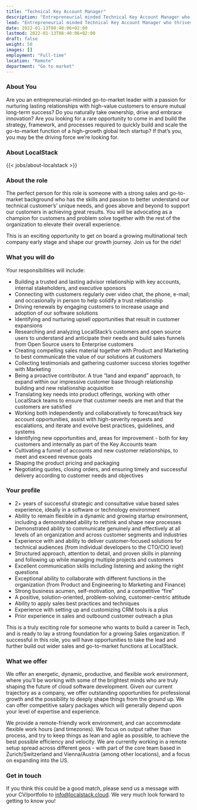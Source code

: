 ```yaml
---
title: "Technical Key Account Manager"
description: "Entrepreneurial minded Technical Key Account Manager who thrives on establishing a strong relationship with our global customer base."
lead: "Entrepreneurial minded Technical Key Account Manager who thrives on establishing a strong relationship with our global customer base."
date: 2022-01-13T08:40:06+02:00
lastmod: 2022-01-13T08:40:06+02:00
draft: false
weight: 50
images: []
employment: "Full-time"
location: "Remote"
department: "Go to market"
---
```


### About You

Are you an entrepreneurial-minded go-to-market leader with a passion for nurturing lasting relationships with high-value customers to ensure mutual long-term success? Do you naturally take ownership, drive and embrace innovation? Are you looking for a rare opportunity to come in and build the strategy, framework, and processes required to quickly build and scale the go-to-market function of a high-growth global tech startup?
If that’s you, you may be the driving force we’re looking for.

### About LocalStack

{{< jobs/about-localstack >}}

### About the role

The perfect person for this role is someone with a strong sales and go-to-market background who has the skills and passion to better understand our technical customer’s’ unique needs, and goes above and beyond to support our customers in achieving great results. You will be advocating as a champion for customers and problem solve together with the rest of the organization to elevate their overall experience.

This is an exciting opportunity to get on board a growing multinational tech company early stage and shape our growth journey. Join us for the ride!

### What you will do

Your responsibilities will include:
*	Building a trusted and lasting advisor relationship with key accounts, internal stakeholders, and executive sponsors
*	Connecting with customers regularly over video chat, the phone, e-mail; and occasionally in person to help solidify a trust relationship
*	Driving renewals by engaging customers to increase usage and adoption of our software solutions
*	Identifying and nurturing upsell opportunities that result in customer expansions
*	Researching and analyzing LocalStack’s customers and open source users to understand and anticipate their needs and build sales funnels from Open Source users to Enterprise customers
*	Creating compelling sales material together with Product and Marketing to best communicate the value of our solutions at customers
*	Collecting testimonials and gathering customer success stories together with Marketing
*	Being a proactive contributor. A true “land and expand” approach, to expand within our impressive customer base through relationship building and new relationship acquisition
*	Translating key needs into product offerings, working with other LocalStack teams to ensure that customer needs are met and that the customers are satisfied
*	Working both independently and collaboratively to forecast/track key account opportunities, assist with high-severity requests and escalations, and iterate and evolve best practices, guidelines, and systems
*	Identifying new opportunities and, areas for improvement - both for key customers and internally as part of the Key Accounts team
*	Cultivating a funnel of accounts and new customer relationships, to meet and exceed revenue goals
*	Shaping the product pricing and packaging
*	Negotiating quotes, closing orders, and ensuring timely and successful delivery according to customer needs and objectives

### Your profile

*	2+ years of successful strategic and consultative value based sales experience, ideally in a software or technology environment
*	Ability to remain flexible in a dynamic and growing startup environment, including a demonstrated ability to rethink and shape new processes
*	Demonstrated ability to communicate genuinely and effectively at all levels of an organization and across customer segments and industries
*	Experience with and ability to deliver customer-focused solutions for technical audiences (from individual developers to the CTO/CIO level)
*	Structured approach, attention to detail, and proven skills in planning and following up while managing multiple projects and customers
*	Excellent communication skills including listening and asking the right questions
*	Exceptional ability to collaborate with different functions in the organization (from Product and Engineering to Marketing and Finance)
*	Strong business acumen, self-motivation, and a competitive “fire”
*	A positive, solution-oriented, problem-solving, customer-centric attitude
*	Ability to apply sales best practices and techniques
*	Experience with setting up and customizing CRM tools is a plus
*	Prior experience in sales and outbound customer outreach a plus

This is a truly exciting role for someone who wants to build a career in Tech, and is ready to lay a strong foundation for a growing Sales organization. If successful in this role, you will have opportunities to take the lead and further build out wider sales and go-to-market functions at LocalStack.

### What we offer

We offer an energetic, dynamic, productive, and flexible work environment, where you’ll be working with some of the brightest minds who are truly shaping the future of cloud software development. Given our current trajectory as a company, we offer outstanding opportunities for professional growth and the possibility to deeply shape things from the ground up. We can offer competitive salary packages which will generally depend upon your level of expertise and experience.

We provide a remote-friendly work environment, and can accommodate flexible work hours (and timezones). We focus on output rather than process, and try to keep things as lean and agile as possible, to achieve the best possible efficiency and velocity. We are currently working in a remote setup spread across different geos - with part of the core team based in Zurich/Switzerland and Vienna/Austria (among other locations), and a focus on expanding into the US.

### Get in touch

If you think this could be a good match, please send us a message with your CV/portfolio to info@localstack.cloud. We very much look forward to getting to know you!
